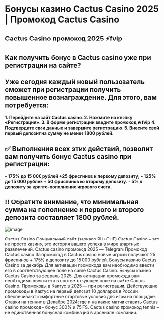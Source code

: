 # Бонусы казино Cactus Casino 2025 | Промокод Cactus Casino

## Cactus Casino промокод 2025 ⚡️fvip 

## Как получить бонус в Cactus casino уже при регистрации на сайте?

## Уже сегодня каждый новый пользователь сможет при регистрации получить повышенное вознаграждение. Для этого, вам потребуется:
**1. Перейдите на сайт Cactus casino.**
**2. Нажмите на кнопку «Регистрация».**
**3. В форме регистрации введите промокод 🔥 fvip**
**4. Подтвердите свои данные и завершите регистрацию.**
**5. Внесите свой первый депозит на сумму не менее 1800 рублей.**
   
## ✅ Выполнения всех этих действий, позволит вам получить бонус Cactus casino при регистрации:
**- 175% до 15 000 рублей +25 фриспинов к первому депозиту;**
**- 125% до 15 000 рублей + 50 фриспинов ко второму депозиту.**
**- 5% к депозиту за крипто-пополнение игрового счета.**
    
## ‼ Обратите внимание, что минимальная сумма на пополнение и первого и второго депозита составляет 1800 рублей.



![image](https://github.com/user-attachments/assets/29aa1e9d-a1a8-4ac2-beaa-997bf7e875cb)



Cactus Casino Официальный сайт (зеркало RU+СНГ) Cactus Casino – это не просто казино, это история вашего успеха в мире азартных развлечений. Cactus casino промокод 2025 — Telegram Промокод Cactus casino За промокод в Сactus casino новые игроки получают 25 фриспинов + 175% к депозиту до 15 000 рублей. Бонусы казино Cactus Casino за декабрь Для активации промокода вам необходимо ввести его в соответствующее поле на сайте Cactus Casino.
Бонусы казино Cactus Casino за февраль 2025. Для активации промокода вам необходимо ввести его в соответствующее поле на сайте Cactus Casino.
Промокоды в Кактус в 2025 — при регистрации. Действующие промокоды в Кактус на первый депозит 10 долларов в России обеспечивают комфортные стартовые условия для игры на площадке.
Ставки на теннис в Декабре 2024: где и на какие матчи ставить
Cactus casino промокод - бонус 300% и 75 FS. Cactus casino промокод tennis – не единственная бонусная комбинация в арсенале компании.
